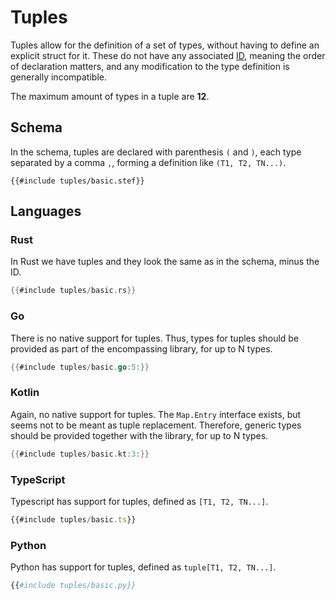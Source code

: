 # Tuples

<!-- toc -->
<!-- toc:max-level = 2 -->

Tuples allow for the definition of a set of types, without having to define an explicit struct for it. These do not have any associated [ID](index.md#identifiers), meaning the order of declaration matters, and any modification to the type definition is generally incompatible.

The maximum amount of types in a tuple are **12**.

## Schema

In the schema, tuples are declared with parenthesis `(` and `)`, each type separated by a comma `,`, forming a definition like `(T1, T2, TN...)`.

```rust,ignore
{{#include tuples/basic.stef}}
```

## Languages

### Rust

In Rust we have tuples and they look the same as in the schema, minus the ID.

```rust
{{#include tuples/basic.rs}}
```

### Go

There is no native support for tuples. Thus, types for tuples should be provided as part of the encompassing library, for up to N types.

```go
{{#include tuples/basic.go:5:}}
```

### Kotlin

Again, no native support for tuples. The `Map.Entry` interface exists, but seems not to be meant as tuple replacement. Therefore, generic types should be provided together with the library, for up to N types.

```kotlin
{{#include tuples/basic.kt:3:}}
```

### TypeScript

Typescript has support for tuples, defined as `[T1, T2, TN...]`.

```typescript
{{#include tuples/basic.ts}}
```

### Python

Python has support for tuples, defined as `tuple[T1, T2, TN...]`.

```python
{{#include tuples/basic.py}}
```
